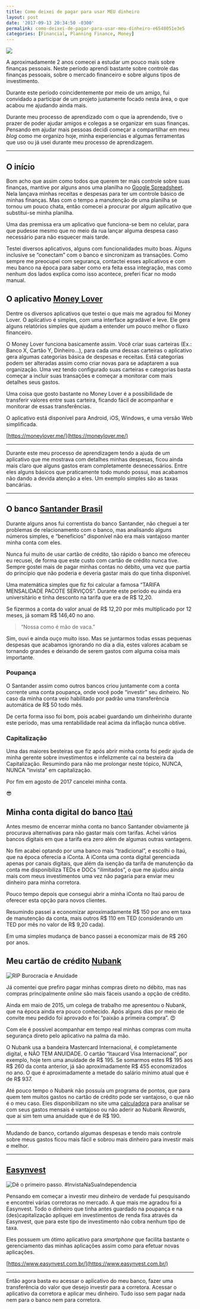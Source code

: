 ```yaml
---
title: Como deixei de pagar para usar MEU dinheiro
layout: post
date: '2017-09-13 20:34:50 -0300'
permalink: como-deixei-de-pagar-para-usar-meu-dinheiro-e6548051e3e5
categories: [Financial, Planning Finance, Money]
---
```


![](/uploads/0*yGYn4AgbQxQY6qAD.png)

A aproximadamente 2 anos comecei a estudar um pouco mais sobre finanças pessoais. Neste período aprendi bastante sobre controle das finanças pessoais, sobre o mercado financeiro e sobre alguns tipos de investimento.

Durante este período coincidentemente por meio de um amigo, fui convidado a participar de um projeto justamente focado nesta área, o que acabou me ajudando ainda mais.

Durante meu processo de aprendizado com o que ia aprendendo, tive o prazer de poder ajudar amigos e colegas a se organizar em suas finanças. Pensando em ajudar mais pessoas decidi começar a compartilhar em meu *blog* como me organizo hoje, minha experiencias e algumas ferramentas que uso ou já usei durante meu processo de aprendizagem.

---

## O início

Bom acho que assim como todos que querem ter mais controle sobre suas finanças, mantive por alguns anos uma planilha no [Google Spreadsheet](https://www.google.com/sheets/about/). Nela lançava minhas receitas e despesas para ter um controle básico de minhas finanças. Mas com o tempo a manutenção de uma planilha se tornou um pouco chata, então comecei a procurar por algum aplicativo que substitui-se minha planilha.

Uma das premissa era um aplicativo que funciona-se bem no celular, para que pudesse mesmo que no meio da rua lançar alguma despesa caso necessário para não esquecer mais tarde.

Testei diversos aplicativos, alguns com funcionalidades muito boas. Alguns inclusive se “conectam” com o banco e sincronizam as transações. Como sempre me preocupei com segurança, contactei esses aplicativos e com meu banco na época para saber como era feita essa integração, mas como nenhum dos lados explica como isso acontece, preferi ficar no modo manual.

## O aplicativo [Money Lover](https://medium.com/@moneyloverapp)

Dentre os diversos aplicativos que testei o que mais me agradou foi Money Lover. O aplicativo é simples, com uma interface agradável e leve. Ele gera alguns relatórios simples que ajudam a entender um pouco melhor o fluxo financeiro.

O Money Lover funciona basicamente assim. Você criar suas carteiras (Ex.: Banco X, Cartão Y, Dinheiro…), para cada uma dessas carteiras o aplicativo gera algumas categorias básica de despesas e receitas. Está categorias podem ser alteradas assim como criar novas para se adaptarem a sua organização. Uma vez tendo configurado suas carteiras e categorias basta começar a incluir suas transações e começar a monitorar com mais detalhes seus gastos.

Uma coisa que gosto bastante no Money Lover é a possibilidade de transferir valores entre suas carteira, ficando fácil de acompanhar e monitorar de essas transferências.

O aplicativo está disponível para Android, iOS, Windows, e uma versão Web simplificada.

[https://moneylover.me/](https://moneylover.me/)

---

Durante este meu processo de aprendizagem tendo a ajuda de um aplicativo que me mostrava com detalhes minhas despesas, ficou ainda mais claro que alguns gastos eram completamente desnecessários. Entre eles alguns básicos que praticamente todo mundo possui, mas acabamos não dando a devida atenção a eles. Um exemplo simples são as taxas bancárias.

---

## O banco [Santander Brasil](https://medium.com/@santanderbrasil)

Durante alguns anos fui correntista do banco Santander, não cheguei a ter problemas de relacionamento com o banco, mas analisando alguns números simples, e “benefícios” disponível não era mais vantajoso manter minha conta com eles.

Nunca fui muito de usar cartão de crédito, tão rápido o banco me ofereceu eu recusei, de forma que este custo com cartão de crédito nunca tive. Sempre gostei mais de pagar minhas contas no débito, uma vez que partia do princípio que não poderia e deveria gastar mais do que tinha disponível.

Uma matemática simples que fiz foi calcular a famosa “TARIFA MENSALIDADE PACOTE SERVIÇOS”. Durante este período eu ainda era universitário e tinha desconto na tarifa que era de R$ 12,20.

Se fizermos a conta do valor anual de R$ 12,20 por mês multiplicado por 12 meses, já somam R$ 146,40 no ano.

> “Nossa como é mão de vaca.”

Sim, ouvi e ainda ouço muito isso. Mas se juntarmos todas essas pequenas despesas que acabamos ignorando no dia a dia, estes valores acabam se tornando grandes e deixando de serem gastos com alguma coisa mais importante.

### Poupança

O Santander assim como outros bancos criou juntamente com a conta corrente uma conta poupança, onde você pode “investir” seu dinheiro. No caso da minha conta veio habilitado por padrão uma transferência automática de R$ 50 todo mês.

De certa forma isso foi bom, pois acabei guardando um dinheirinho durante este período, mas uma rentabilidade real acima da inflação nunca obtive.

### Capitalização

Uma das maiores besteiras que fiz após abrir minha conta foi pedir ajuda de minha gerente sobre investimentos e infelizmente cai na besteira da Capitalização. Resumindo para não me prolongar neste tópico, NUNCA, NUNCA “invista” em capitalização.

Por fim em agosto de 2017 cancelei minha conta.

😎

## Minha conta digital do banco [Itaú](https://medium.com/@itau)

Antes mesmo de encerrar minha conta no banco Santander obviamente já procurava alternativas para não gastar mais com tarifas. Achei vários bancos digitais em que a tarifa era zero além de algumas outras vantagens.

No fim acabei optando por uma banco mais “tradicional”, e escolhi o Itaú, que na época oferecia a iConta. A iConta uma conta digital gerenciada apenas por canais digitais, que além da isenção da tarifa de manutenção da conta me disponibiliza TEDs e DOCs “ilimitados”, o que me ajudou ainda mais com meus investimentos uma vez não pagaria para enviar meu dinheiro para minha corretora.

Pouco tempo depois que consegui abrir a minha iConta no Itaú parou de oferecer esta opção para novos clientes.

Resumindo passei a economizar aproximadamente R$ 150 por ano em taxa de manutenção da conta, mais outros R$ 110 em TED (considerando um TED por mês no valor de R$ 9,20 cada).

Em uma simples mudança de banco passei a economizar mais de R$ 260 por anos.

## Meu cartão de crédito [Nubank](https://medium.com/@nubank)

![RIP Burocracia e Anuidade](/uploads/0*rlc3FuD6RIXFtt2N.jpg)

Já comentei que prefiro pagar minhas compras direto no débito, mas nas compras principalmente *online* são mais fáceis usando a opção de crédito.

Ainda em maio de 2015, um colega de trabalho me apresentou o Nubank, que na época ainda era pouco conhecido. Após alguns dias por meio de convite meu pedido foi aprovado e foi “paixão a primeira compra”. 😍

Com ele é possível acompanhar em tempo real minhas compras com muita segurança direto pelo aplicativo na palma da mão.

O Nubank usa a bandeira Mastercard Internacional, é completamente digital, e NÃO TEM ANUIDADE. O cartão “Itaucard Visa Internacional”, por exemplo, hoje tem uma anuidade de R$ 195. Se somarmos estes R$ 195 aos R$ 260 da conta anterior, já são aproximadamente R$ 455 economizados no ano. O que é aproximadamente a metade do salário mínimo atual que é de R$ 937.

Até pouco tempo o Nubank não possuía um programa de pontos, que para quem tem muitos gastos no cartão de crédito pode ser vantajoso, o que não é o meu caso. Eles disponibilizam no site uma [calculadora](https://www.nubank.com.br/rewards/) para analisar se com seus gastos mensais é vantajoso ou não aderir ao Nubank *Rewards*, que ai sim tem uma anuidade que é de R$ 190.

---

Mudando de banco, cortando algumas despesas e tendo mais controle sobre meus gastos ficou mais fácil e sobrou mais dinheiro para investir mais e melhor.

---

## [Easynvest](https://medium.com/@Easynvest)

![Dê o primeiro passo. #InvistaNaSuaIndependencia](/uploads/0*PVEOW6VHcyeTcWXb.jpeg)

Pensando em começar a investir meu dinheiro de verdade fui pesquisando e encontrei várias corretoras no mercado. A que mais me agradou foi a Easynvest. Todo o dinheiro que tinha antes guardado na poupança e na (des)capitalização apliquei em investimentos de renda fixa através da Easynvest, que para este tipo de investimento não cobra nenhum tipo de taxa.

Eles possuem um ótimo aplicativo para *smartphone* que facilita bastante o gerenciamento das minhas aplicações assim como para efetuar novas aplicações.

[https://www.easynvest.com.br/](https://www.easynvest.com.br/)

---

Então agora basta eu acessar o aplicativo do meu banco, fazer uma transferência do valor que desejo investir para a corretora. Acessar o aplicativo da corretora e aplicar meu dinheiro. Tudo isso sem pagar nada nem para o banco nem para corretora.
